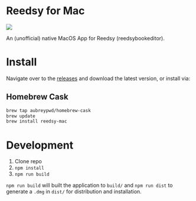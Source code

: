 # Reedsy for Mac

![](https://user-images.githubusercontent.com/1753298/92312415-8801ef00-ef7d-11ea-9d80-0fda8cdccf2a.png)

An (unofficial) native MacOS App for Reedsy (reedsybookeditor).

# Install

Navigate over to the [releases](https://github.com/aubreypwd/reedsy-mac/releases) and download the latest version, or install via:

## Homebrew Cask

```bash
brew tap aubreypwd/homebrew-cask
brew update
brew install reedsy-mac
```

# Development

1. Clone repo
2. `npm install`
3. `npm run build`

`npm run build` will built the application to `build/` and  `npm run dist` to generate a `.dmg` in `dist/` for distribution and installation.
